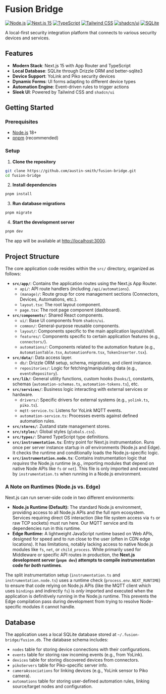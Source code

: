 # Fusion Bridge

[![Node.js](https://img.shields.io/badge/Node.js_18+-339933?style=flat-square&logo=node.js&logoColor=white)](https://nodejs.org/) [![Next.js 15](https://img.shields.io/badge/Next.js_15-000000?style=flat-square&logo=next.js&logoColor=white)](https://nextjs.org/) [![TypeScript](https://img.shields.io/badge/TypeScript-3178C6?style=flat-square&logo=typescript&logoColor=white)](https://www.typescriptlang.org/) [![Tailwind CSS](https://img.shields.io/badge/Tailwind_CSS-38B2AC?style=flat-square&logo=tailwind-css&logoColor=white)](https://tailwindcss.com/) [![shadcn/ui](https://img.shields.io/badge/shadcn%2Fui-000000?style=flat-square&logo=shadcnui)](https://ui.shadcn.com/) [![SQLite](https://img.shields.io/badge/SQLite-003B57?style=flat-square&logo=sqlite&logoColor=white)](https://www.sqlite.org/)

A local-first security integration platform that connects to various security devices and services.

## Features

- **Modern Stack**: Next.js 15 with App Router and TypeScript
- **Local Database**: SQLite through Drizzle ORM and better-sqlite3
- **Device Support**: YoLink and Piko security devices
- **Dynamic Forms**: UI forms adapting to different device types
- **Automation Engine**: Event-driven rules to trigger actions
- **Sleek UI**: Powered by Tailwind CSS and `shadcn/ui`

## Getting Started

### Prerequisites

- [Node.js](https://nextjs.org) 18+
- [pnpm](https://pnpm.io) (recommended)

### Setup

1. **Clone the repository**

```bash
git clone https://github.com/austin-smith/fusion-bridge.git
cd fusion-bridge
```

2. **Install dependencies**

```bash
pnpm install
```

3. **Run database migrations**

```bash
pnpm migrate
```

4. **Start the development server**

```bash
pnpm dev
```

The app will be available at [http://localhost:3000](http://localhost:3000).

## Project Structure

The core application code resides within the `src/` directory, organized as follows:

-   **`src/app/`**: Contains the application routes using the Next.js App Router.
    -   `api/`: API route handlers (including `/api/automations`).
    -   `(manage)/`: Route group for core management sections (Connectors, Devices, Automations, etc.).
    -   `layout.tsx`: The root layout component.
    -   `page.tsx`: The root page component (dashboard).
-   **`src/components/`**: Shared React components.
    -   `ui/`: Base UI components from `shadcn/ui`.
    -   `common/`: General-purpose reusable components.
    -   `layout/`: Components specific to the main application layout/shell.
    -   `features/`: Components specific to certain application features (e.g., `connectors/`).
    -   `automations/`: Components related to the automation feature (e.g., `AutomationTable.tsx`, `AutomationForm.tsx`, `TokenInserter.tsx`).
-   **`src/data/`**: Data access layer.
    -   `db/`: Drizzle ORM setup, schema, migrations, and client instance.
    -   `repositories/`: Logic for fetching/manipulating data (e.g., `eventsRepository`).
-   **`src/lib/`**: General utility functions, custom hooks (`hooks/`), constants, schemas (`automation-schemas.ts`, `automation-tokens.ts`), etc.
-   **`src/services/`**: Business logic interacting with external services or hardware.
    -   `drivers/`: Specific drivers for external systems (e.g., `yolink.ts`, `piko.ts`).
    -   `mqtt-service.ts`: Listens for YoLink MQTT events.
    -   `automation-service.ts`: Processes events against defined automation rules.
-   **`src/stores/`**: Zustand state management stores.
-   **`src/styles/`**: Global styles (`globals.css`).
-   **`src/types/`**: Shared TypeScript type definitions.
-   **`src/instrumentation.ts`**: Entry point for Next.js instrumentation. Runs once per server instance startup in *all* environments (Node.js and Edge). It checks the runtime and conditionally loads the Node.js-specific logic.
-   **`src/instrumentation.node.ts`**: Contains instrumentation logic that *requires* the Node.js runtime (e.g., importing modules that depend on native Node APIs like `fs` or `net`). This file is only imported and executed by `instrumentation.ts` when running in a Node.js environment.

### A Note on Runtimes (Node.js vs. Edge)

Next.js can run server-side code in two different environments:

-   **Node.js Runtime (Default):** The standard Node.js environment, providing access to all Node.js APIs and the full npm ecosystem. Services requiring direct OS interaction (like file system access via `fs` or raw TCP sockets) must run here. Our MQTT service and its dependencies run in this runtime.
-   **Edge Runtime:** A lightweight JavaScript runtime based on Web APIs, designed for speed and to run close to the user (often in CDN edge locations). It has limitations, notably lacking access to native Node.js modules like `fs`, `net`, or `child_process`. While primarily used for Middleware or specific API routes in production, the **Next.js development server (`pnpm dev`) attempts to compile instrumentation code for *both* runtimes**.

The split instrumentation setup (`instrumentation.ts` and `instrumentation.node.ts`) uses a runtime check (`process.env.NEXT_RUNTIME`) to ensure that code relying on Node.js APIs (like the MQTT client which uses `bindings` and indirectly `fs`) is *only* imported and executed when the application is definitively running in the Node.js runtime. This prevents the Edge compilation pass during development from trying to resolve Node-specific modules it cannot handle.

## Database

The application uses a local SQLite database stored at `~/.fusion-bridge/fusion.db`. The database schema includes:

-   `nodes` table for storing device connections with their configurations.
-   `events` table for storing raw incoming events (e.g., from YoLink).
-   `devices` table for storing discovered devices from connectors.
-   `pikoServers` table for Piko-specific server info.
-   `cameraAssociations` for linking devices (e.g., YoLink sensor to Piko camera).
-   `automations` table for storing user-defined automation rules, linking source/target nodes and configuration.